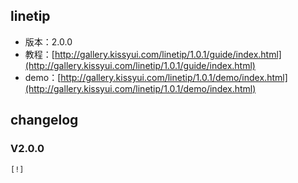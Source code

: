 ## linetip

* 版本：2.0.0
* 教程：[http://gallery.kissyui.com/linetip/1.0.1/guide/index.html](http://gallery.kissyui.com/linetip/1.0.1/guide/index.html)
* demo：[http://gallery.kissyui.com/linetip/1.0.1/demo/index.html](http://gallery.kissyui.com/linetip/1.0.1/demo/index.html)

## changelog

### V2.0.0

    [!]


